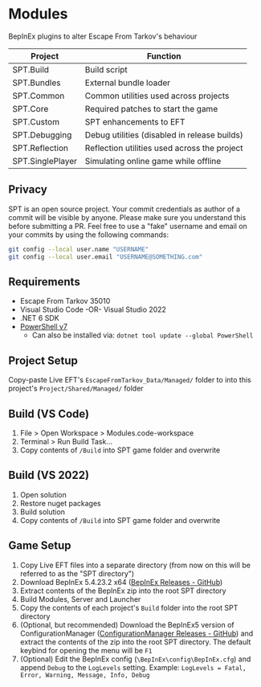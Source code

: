 # Modules

BepInEx plugins to alter Escape From Tarkov's behaviour

**Project**        | **Function**
------------------ | --------------------------------------------
SPT.Build          | Build script
SPT.Bundles        | External bundle loader
SPT.Common         | Common utilities used across projects
SPT.Core           | Required patches to start the game
SPT.Custom         | SPT enhancements to EFT
SPT.Debugging      | Debug utilities (disabled in release builds)
SPT.Reflection     | Reflection utilities used across the project
SPT.SinglePlayer   | Simulating online game while offline


## Privacy
SPT is an open source project. Your commit credentials as author of a commit will be visible by anyone. Please make sure you understand this before submitting a PR.
Feel free to use a "fake" username and email on your commits by using the following commands:
```bash
git config --local user.name "USERNAME"
git config --local user.email "USERNAME@SOMETHING.com"
```


## Requirements
- Escape From Tarkov 35010
- Visual Studio Code -OR- Visual Studio 2022
- .NET 6 SDK
- [PowerShell v7](https://learn.microsoft.com/en-us/powershell/scripting/install/installing-powershell-on-windows)
    - Can also be installed via: `dotnet tool update --global PowerShell`

## Project Setup
Copy-paste Live EFT's `EscapeFromTarkov_Data/Managed/` folder to into this project's `Project/Shared/Managed/` folder


## Build (VS Code)
1. File > Open Workspace > Modules.code-workspace
2. Terminal > Run Build Task...
3. Copy contents of `/Build` into SPT game folder and overwrite

## Build (VS 2022)
1. Open solution
2. Restore nuget packages
3. Build solution
4. Copy contents of `/Build` into SPT game folder and overwrite

## Game Setup
1. Copy Live EFT files into a separate directory (from now on this will be referred to as the "SPT directory")
2. Download BepInEx 5.4.23.2 x64 ([BepInEx Releases - GitHub](https://github.com/BepInEx/BepInEx/releases/tag/v5.4.23.2))
3. Extract contents of the BepInEx zip into the root SPT directory
4. Build Modules, Server and Launcher
5. Copy the contents of each project's `Build` folder into the root SPT directory
6. (Optional, but recommended) Download the BepInEx5 version of ConfigurationManager ([ConfigurationManager Releases - GitHub](https://github.com/BepInEx/BepInEx.ConfigurationManager/releases)) and extract the contents of the zip into the root SPT directory. The default keybind for opening the menu will be `F1`
7. (Optional) Edit the BepInEx config (`\BepInEx\config\BepInEx.cfg`) and append `Debug` to the `LogLevels` setting. Example: `LogLevels = Fatal, Error, Warning, Message, Info, Debug`
